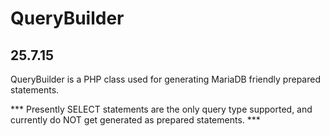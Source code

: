 # QueryBuilder

## 25.7.15

QueryBuilder is a PHP class used for generating MariaDB friendly prepared statements.

*** Presently SELECT statements are the only query type supported, and currently do NOT get generated as prepared statements. ***

